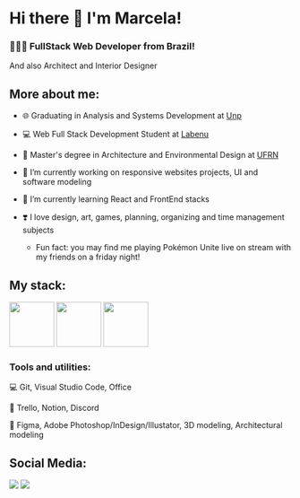 # Hi there 👋 I'm Marcela!
<h3>🧑🏻‍💻 FullStack Web Developer from Brazil!</h4>
And also Architect and Interior Designer
  
## More about me:

<div display="block">
  
- 🌐 Graduating in Analysis and Systems Development at [Unp](https://www.unp.br/)

- 💻 Web Full Stack Development Student at [Labenu](https://www.labenu.com.br/)

- 📐 Master's degree in Architecture and Environmental Design at [UFRN](https://www.ufrn.br/)
  
- 🔭 I’m currently working on responsive websites projects, UI and software modeling
 
- 🌱 I’m currently learning React and FrontEnd stacks
  
- ❣️ I love design, art, games, planning, organizing and time management subjects

    * Fun fact: you may find me playing Pokémon Unite live on stream with my friends on a friday night! 

  
## My stack:
  
<div display="inline">  
<img width="80px" src="https://cdn.jsdelivr.net/gh/devicons/devicon/icons/html5/html5-plain-wordmark.svg" />          
<img width="80px" src="https://cdn.jsdelivr.net/gh/devicons/devicon/icons/css3/css3-plain-wordmark.svg" />
<img width="80px" src="https://cdn.jsdelivr.net/gh/devicons/devicon/icons/javascript/javascript-plain.svg" />          
          
          
### Tools and utilities:

💻 Git, Visual Studio Code, Office

📝 Trello, Notion, Discord

🎨 Figma, Adobe Photoshop/InDesign/Illustator, 3D modeling, Architectural modeling

## Social Media:

<div display="inline">
<a href="https://www.linkedin.com/in/marcelacelani/"><img src="https://img.shields.io/badge/linkedin-%230077B5.svg?style=for-the-badge&logo=linkedin&logoColor=white"></a>     <a href="https://www.instagram.com/marcela.celani/"><img src="https://img.shields.io/badge/Instagram-%23E4405F.svg?style=for-the-badge&logo=Instagram&logoColor=white"></a>
